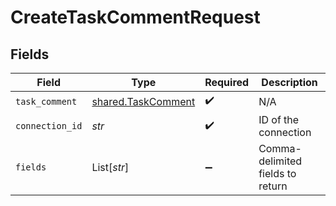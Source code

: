 # CreateTaskCommentRequest


## Fields

| Field                                                    | Type                                                     | Required                                                 | Description                                              |
| -------------------------------------------------------- | -------------------------------------------------------- | -------------------------------------------------------- | -------------------------------------------------------- |
| `task_comment`                                           | [shared.TaskComment](../../models/shared/taskcomment.md) | :heavy_check_mark:                                       | N/A                                                      |
| `connection_id`                                          | *str*                                                    | :heavy_check_mark:                                       | ID of the connection                                     |
| `fields`                                                 | List[*str*]                                              | :heavy_minus_sign:                                       | Comma-delimited fields to return                         |